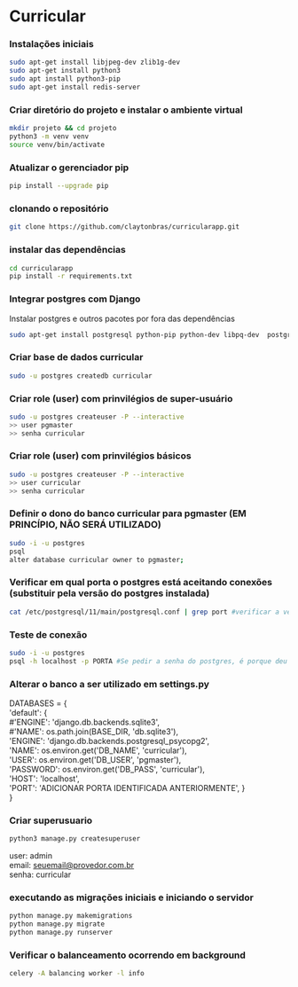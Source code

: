 # Curricular
### Instalações iniciais
```sh
sudo apt-get install libjpeg-dev zlib1g-dev
sudo apt-get install python3
sudo apt install python3-pip
sudo apt-get install redis-server
```

### Criar diretório do projeto e instalar o ambiente virtual
```sh
mkdir projeto && cd projeto
python3 -m venv venv
source venv/bin/activate
```
### Atualizar o gerenciador pip
```sh
pip install --upgrade pip
```

### clonando o repositório
```sh
git clone https://github.com/claytonbras/curricularapp.git
```
### instalar das dependências
```sh
cd curricularapp
pip install -r requirements.txt
```

### Integrar postgres com Django
Instalar postgres e outros pacotes por fora das dependências
```sh
sudo apt-get install postgresql python-pip python-dev libpq-dev  postgresql-contrib
```
### Criar base de dados curricular
```sh
sudo -u postgres createdb curricular
```
### Criar role (user) com prinvilégios de super-usuário
```sh
sudo -u postgres createuser -P --interactive
>> user pgmaster
>> senha curricular
```
### Criar role (user) com prinvilégios básicos
```sh
sudo -u postgres createuser -P --interactive
>> user curricular
>> senha curricular
```
### Definir o dono do banco curricular para pgmaster (EM PRINCÍPIO, NÃO SERÁ UTILIZADO)
```sh
sudo -i -u postgres
psql
alter database curricular owner to pgmaster;
```
### Verificar em qual porta o postgres está aceitando conexões (substituir pela versão do postgres instalada)
```sh
cat /etc/postgresql/11/main/postgresql.conf | grep port #verificar a versão do PostgresSQL instalada e substituir se for diferente de 11
```
### Teste de conexão
```sh
sudo -i -u postgres
psql -h localhost -p PORTA #Se pedir a senha do postgres, é porque deu certo
```
### Alterar o banco a ser utilizado em settings.py
DATABASES = {<br />
    'default': {<br />
        #'ENGINE': 'django.db.backends.sqlite3',<br />
        #'NAME': os.path.join(BASE_DIR, 'db.sqlite3'),<br />
		'ENGINE': 'django.db.backends.postgresql_psycopg2',<br />
        'NAME': os.environ.get('DB_NAME', 'curricular'),<br />
        'USER': os.environ.get('DB_USER', 'pgmaster'),<br />
        'PASSWORD': os.environ.get('DB_PASS', 'curricular'),<br />
        'HOST': 'localhost',<br />
        'PORT': 'ADICIONAR PORTA IDENTIFICADA ANTERIORMENTE',
    }<br />
}<br />

### Criar superusuario
```sh
python3 manage.py createsuperuser
```
user: admin<br />
email: seuemail@provedor.com.br<br />
senha: curricular

### executando as migrações iniciais e iniciando o servidor
```sh
python manage.py makemigrations
python manage.py migrate
python manage.py runserver
```

### Verificar o balanceamento ocorrendo em background
```sh
celery -A balancing worker -l info
```
